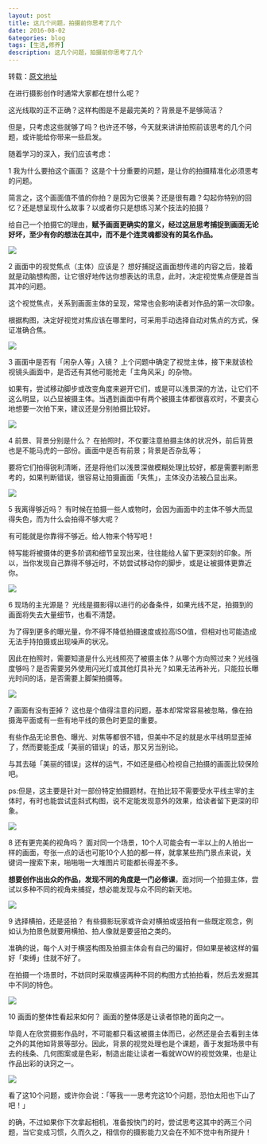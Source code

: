 ```yaml
---
layout: post
title: 这几个问题，拍摄前你思考了几个
date: 2016-08-02
6ategories: blog
tags: [生活,修养]
description: 这几个问题，拍摄前你思考了几个
---
```


转载：[原文地址](https://mp.weixin.qq.com/s?__biz=MzIwMzA1MDMxMg==&mid=402377386&idx=6&sn=a9a9fb2e808bc9d1f26babdb5bc0ecaf&mpshare=1&scene=24&srcid=0318KIvWpZhPmz0KmU5r2QNb&key=5e85f2ba5f0147dfbf398b7a928fcd885ab7dadba899af8964dd3d847ad0e5d2d821e93d4899a17646efbcdafa8be64816b00d2739435cf3f8321726b1182fb70532e033fd425a8973648962827a75fe&ascene=0&uin=MjQ5MTA4MTcxMg%3D%3D&devicetype=iMac+MacBookPro13%2C3+OSX+OSX+10.12.1+build(16B2659)&version=12010110&nettype=WIFI&fontScale=100&pass_ticket=gSEOYYooNGNUXiLE1ACvb%2FvRYHAZi%2BUmQfQJkHZOxK1cFUbkSe5U0RV7ixpTF4At)

在进行摄影创作时通常大家都在想什么呢？

这光线取的正不正确？这样构图是不是最完美的？背景是不是够简洁？

但是，只考虑这些就够了吗？也许还不够，今天就来讲讲拍照前该思考的几个问题，或许能给你带来一些启发。

随着学习的深入，我们应该考虑：

1
我为什么要拍这个画面？
这是个十分重要的问题，是让你的拍摄精准化必须思考的问题。

简言之，这个画面值不值的你拍？是因为它很美？还是很有趣？勾起你特别的回忆？还是想呈现什么故事？以或者你只是想练习某个技法的拍摄？

给自己一个拍摄它的理由，**赋予画面更确实的意义，经过这层思考捕捉到画面无论好坏，至少有你的想法在其中，而不是个连灵魂都没有的莫名作品。**

![](http://mmbiz.qpic.cn/mmbiz/Fic8lEicGJjYnMILmqv6qftO0yiaDvDmRRz0gYHKAqdhzYd3WSSVJAgVoib6j2GVyR2iat3knOBcyt1szJ79uOhdt5A/640?wx_fmt=png&wxfrom=5&wx_lazy=1)

2
画面中的视觉焦点（主体）应该是？
想好捕捉这画面想传递的内容之后，接着就是动脑想构图，让它很好地传达你想表达的讯息，此时，决定视觉焦点便是首当其冲的问题。

这个视觉焦点，关系到画面主体的呈现，常常也会影响读者对作品的第一次印象。

根据构图，决定好视觉对焦应该在哪里时，可采用手动选择自动对焦点的方式，保证准确合焦。

![](http://mmbiz.qpic.cn/mmbiz/Fic8lEicGJjYnMILmqv6qftO0yiaDvDmRRz6j1EjNibx8FF7RwF7E7uJ7MeDBwnsGDttQBBibUbUW1eXFxU29ibrgppA/640?wx_fmt=jpeg&wxfrom=5&wx_lazy=1)


3
画面中是否有「闲杂人等」入镜？
上个问题中确定了视觉主体，接下来就该检视镜头画面中，是否还有其他可能抢走「主角风采」的杂物。

如果有，尝试移动脚步或改变角度来避开它们，或是可以浅景深的方法，让它们不这么明显，以凸显被摄主体。当遇到画面中有两个被摄主体都很喜欢时，不要贪心地想要一次拍下来，建议还是分别拍摄比较好。


![](http://mmbiz.qpic.cn/mmbiz/Fic8lEicGJjYnMILmqv6qftO0yiaDvDmRRzsJb16mwAY9rIRWxsntic0RDO0S2yco9PRaWiaoXp88kDbBGsQXibBhBJQ/640?wx_fmt=jpeg&wxfrom=5&wx_lazy=1)

4
前景、背景分别是什么？
在拍照时，不仅要注意拍摄主体的状况外，前后背景也是不能马虎的一部份。画面中是否有前景；背景是否杂乱等；

要将它们拍得锐利清晰，还是将他们以浅景深做模糊处理比较好，都是需要判断思考的，如果判断错误，很容易让拍摄画面「失焦」，主体没办法被凸显出来。

![](http://mmbiz.qpic.cn/mmbiz/Fic8lEicGJjYnMILmqv6qftO0yiaDvDmRRzibZbngnnEDy3Z7mCXSmw1JCIXwmhPmNOgRxv6T7g5jFiasu6jHoaQR9A/640?wx_fmt=jpeg&wxfrom=5&wx_lazy=1)

5
我离得够近吗？
有时候在拍摄一些人或物时，会因为画面中的主体不够大而显得失色，而为什么会拍得不够大呢？

有可能就是你靠得不够近。给人物来个特写吧！

特写能将被摄体的更多阶调和细节呈现出来，往往能给人留下更深刻的印象。所以，当你发现自己靠得不够近时，不妨尝试移动你的脚步，或是让被摄体更靠近你。

![](http://mmbiz.qpic.cn/mmbiz/Fic8lEicGJjYnMILmqv6qftO0yiaDvDmRRz6kGKmicegS5UknRyGzTdcDyPbfdrYrdHfBuicTjKVTMiagDh61dmQlNDA/640?wx_fmt=jpeg&wxfrom=5&wx_lazy=1)

6
现场的主光源是？
光线是摄影得以进行的必备条件，如果光线不足，拍摄到的画面将失去大量细节，也看不清楚。

为了得到更多的曝光量，你不得不降低拍摄速度或拉高ISO值，但相对也可能造成无法手持拍摄或出现噪声的状况。

因此在拍照时，需要知道是什么光线照亮了被摄主体？从哪个方向照过来？光线强度够吗？是否需要另外使用闪光灯或其他灯具补光？如果无法再补光，只能拉长曝光时间的话，是否需要上脚架拍摄等。

![](http://mmbiz.qpic.cn/mmbiz/Fic8lEicGJjYnMILmqv6qftO0yiaDvDmRRzIdiag7AxC1Fedv6Zhta9Hm80UgQg4oXvg7ribf8hsC7teMfyd4ojWkNA/640?wx_fmt=jpeg&wxfrom=5&wx_lazy=1)

7
画面有没有歪掉？
这也是个值得注意的问题，基本却常常容易被忽略，像在拍摄海平面或有一些有地平线的景色时更显的重要。

有些作品无论景色、曝光、对焦等都很不错，但美中不足的就是水平线明显歪掉了，然而要能歪成「美丽的错误」的话，那又另当别论。

与其去碰「美丽的错误」这样的运气，不如还是细心检视自己拍摄的画面比较保险吧。

ps:但是，这主要是针对一部份特定拍摄题材。在拍比较不需要受水平线主宰的主体时，有时也能尝试歪斜式构图，说不定能发现意外的效果，给读者留下更深的印象。

![](http://mmbiz.qpic.cn/mmbiz/Fic8lEicGJjYnMILmqv6qftO0yiaDvDmRRzAvgoxrpeusxlq3gS2GoZM5SgvD34UhcXPL4OtZShImweVRBXlTWGRA/640?wx_fmt=jpeg&wxfrom=5&wx_lazy=1)

8
还有更完美的视角吗？
面对同一个场景，10个人可能会有一半以上的人拍出一样的画面，夸张一点的话也可能10个人拍的都一样，就拿某些热门景点来说，关键词一搜索下来，啪啪啪一大堆图片可能都长得差不多。

**想要创作出出众的作品，发现不同的角度是一门必修课**，面对同一个拍摄主体，尝试以多种不同的视角来捕捉，想必能发现与众不同的新天地。

![](http://mmbiz.qpic.cn/mmbiz/Fic8lEicGJjYnMILmqv6qftO0yiaDvDmRRzRnUribesLPIvMdteHmzviaGSVhbp95pL6A71nibschFricib8b7iaLh7GFVQ/640?wx_fmt=jpeg&wxfrom=5&wx_lazy=1)

9
选择横拍，还是竖拍？
有些摄影玩家或许会对横拍或竖拍有一些既定观念，例如认为拍景色就要用横拍、拍人像就是要竖拍之类的。

准确的说，每个人对于横竖构图及拍摄主体会有自己的偏好，但如果是被这样的偏好「束缚」住就不好了。

在拍摄一个场景时，不妨同时采取横竖两种不同的构图方式拍拍看，然后去发掘其中不同的特色。

![](http://mmbiz.qpic.cn/mmbiz/Fic8lEicGJjYnMILmqv6qftO0yiaDvDmRRzUIbibUn2PzhL8uJM14icRlU28xvC7JmYfCvsGCHbWl2doKeC3AP3d3zg/640?wx_fmt=jpeg&wxfrom=5&wx_lazy=1)

10
画面的整体性看起来如何？
画面的整体感是让读者惊艳的面向之一。

毕竟人在欣赏摄影作品时，不可能都只看这被摄主体而已，必然还是会去看到主体之外的其他如背景等部分。因此，背景的视觉处理也是个课题，善于发掘场景中有去的线条、几何图案或是色彩，制造出能让读者一看就WOW的视觉效果，也是让作品出彩的诀窍之一。

![](http://mmbiz.qpic.cn/mmbiz/Fic8lEicGJjYnMILmqv6qftO0yiaDvDmRRz7PafYVfIf2XiaH9BQNtk3FFrwXN1tszj3WaegNk1kJBO0ztvgSc96EA/640?wx_fmt=jpeg&wxfrom=5&wx_lazy=1)


看了这10个问题，或许你会说：「等我一一思考完这10个问题，恐怕太阳也下山了吧！」

的确，不过如果你下次拿起相机，准备按快门的时，尝试思考这其中的两三个问题，当它变成习惯，久而久之，相信你的摄影能力又会在不知不觉中有所提升！